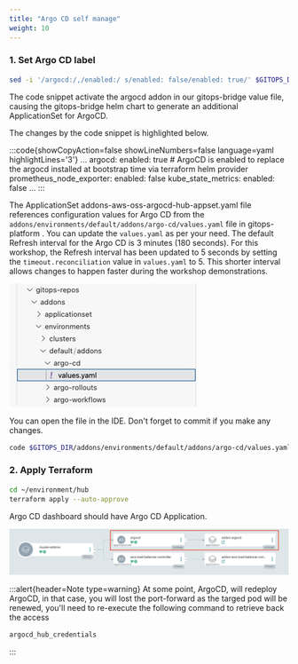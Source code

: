 ```yaml
---
title: "Argo CD self manage"
weight: 10
---
```


### 1. Set Argo CD label

```bash
sed -i '/argocd:/,/enabled:/ s/enabled: false/enabled: true/' $GITOPS_DIR/addons/clusters/hub-cluster/addons/gitops-bridge/values.yaml
```

The code snippet activate the argocd addon in our gitops-bridge value file, causing the gitops-bridge helm chart to generate an additional ApplicationSet for ArgoCD.

The changes by the code snippet is highlighted below.

:::code{showCopyAction=false showLineNumbers=false language=yaml highlightLines='3'}
...
  argocd:
    enabled: true # ArgoCD is enabled to replace the argocd installed at bootstrap time via terraform helm provider
  prometheus_node_exporter:
    enabled: false
  kube_state_metrics:
    enabled: false
...
:::

The ApplicationSet addons-aws-oss-argocd-hub-appset.yaml file references configuration values for Argo CD from the `addons/environments/default/addons/argo-cd/values.yaml` file in gitops-platform . You can update the `values.yaml` as per your need. The default Refresh interval for the Argo CD is 3 minutes (180 seconds). For this workshop, the Refresh interval has been updated to 5 seconds by setting the `timeout.reconciliation` value in `values.yaml` to 5. This shorter interval allows changes to happen faster during the workshop demonstrations.

![argocd-values](/static/images/argocd-values.jpg)

You can open the file in the IDE. Don't forget to commit if you make any changes.

```bash
code $GITOPS_DIR/addons/environments/default/addons/argo-cd/values.yaml
```

### 2. Apply Terraform

```bash
cd ~/environment/hub
terraform apply --auto-approve
```

Argo CD dashboard should have Argo CD Application.

![argocd-values](/static/images/argocd-selfmanage.jpg)


:::alert{header=Note type=warning}
At some point, ArgoCD, will redeploy ArgoCD, in that case, you will lost the port-forward as the targed pod will be renewed, you'll need to re-execute the following command to retrieve back the access

```bash
argocd_hub_credentials
```
:::